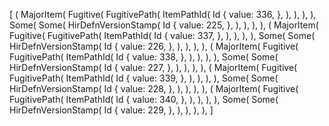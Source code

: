 [
    (
        MajorItem(
            Fugitive(
                FugitivePath(
                    ItemPathId(
                        Id {
                            value: 336,
                        },
                    ),
                ),
            ),
        ),
        Some(
            Some(
                HirDefnVersionStamp(
                    Id {
                        value: 225,
                    },
                ),
            ),
        ),
    ),
    (
        MajorItem(
            Fugitive(
                FugitivePath(
                    ItemPathId(
                        Id {
                            value: 337,
                        },
                    ),
                ),
            ),
        ),
        Some(
            Some(
                HirDefnVersionStamp(
                    Id {
                        value: 226,
                    },
                ),
            ),
        ),
    ),
    (
        MajorItem(
            Fugitive(
                FugitivePath(
                    ItemPathId(
                        Id {
                            value: 338,
                        },
                    ),
                ),
            ),
        ),
        Some(
            Some(
                HirDefnVersionStamp(
                    Id {
                        value: 227,
                    },
                ),
            ),
        ),
    ),
    (
        MajorItem(
            Fugitive(
                FugitivePath(
                    ItemPathId(
                        Id {
                            value: 339,
                        },
                    ),
                ),
            ),
        ),
        Some(
            Some(
                HirDefnVersionStamp(
                    Id {
                        value: 228,
                    },
                ),
            ),
        ),
    ),
    (
        MajorItem(
            Fugitive(
                FugitivePath(
                    ItemPathId(
                        Id {
                            value: 340,
                        },
                    ),
                ),
            ),
        ),
        Some(
            Some(
                HirDefnVersionStamp(
                    Id {
                        value: 229,
                    },
                ),
            ),
        ),
    ),
]